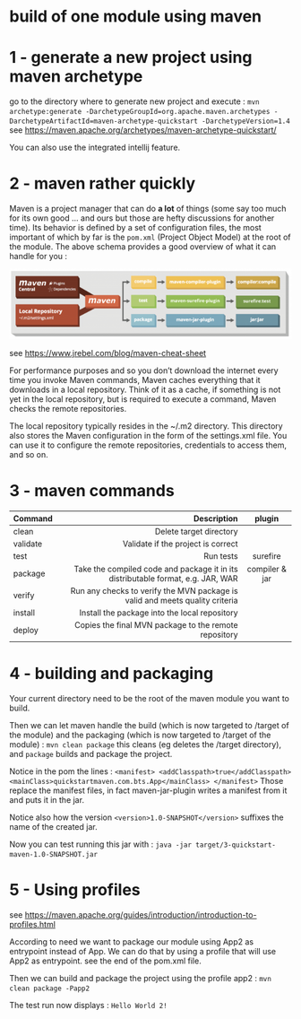 # build of one module using maven

# 1 - generate a new project using maven archetype
go to the directory where to generate new project and execute : 
`mvn archetype:generate -DarchetypeGroupId=org.apache.maven.archetypes -DarchetypeArtifactId=maven-archetype-quickstart -DarchetypeVersion=1.4`
see https://maven.apache.org/archetypes/maven-archetype-quickstart/

You can also use the integrated intellij feature.

# 2 - maven rather quickly

Maven is a project manager that can do **a lot** of things (some say too much for its own good ... and ours but those are hefty discussions for another time).
Its behavior is defined by a set of configuration files, the most important of which by far is the `pom.xml` (Project Object Model) at the root of the module.
The above schema provides a good overview of what it can handle for you : 

[![maven](maven-schema.png)](https://www.jrebel.com/blog/maven-cheat-sheet)

see https://www.jrebel.com/blog/maven-cheat-sheet

For performance purposes and so you don’t download the internet every time you invoke Maven commands, Maven caches everything that it downloads in a local repository. 
Think of it as a cache, if something is not yet in the local repository, but is required to execute a command, Maven checks the remote repositories.

The local repository typically resides in the ~/.m2 directory. This directory also stores the Maven configuration in the form of the settings.xml file. You can use it to configure the remote repositories, credentials to access them, and so on.

# 3 - maven commands

| Command  |                                                                      Description |     plugin     |
|----------|---------------------------------------------------------------------------------:|:--------------:|
| clean    |                                                          Delete target directory |                |
| validate |                                               Validate if the project is correct |                |
| test     |                                                                        Run tests |    surefire    |
| package  | Take the compiled code and package it in its distributable format, e.g. JAR, WAR | compiler & jar |
| verify   |     Run any checks to verify the MVN package is valid and meets quality criteria |                |
| install  |                                    Install the package into the local repository |                |
| deploy   |                            Copies the final MVN package to the remote repository |                |

# 4 - building and packaging 

Your current directory need to be the root of the maven module you want to build.

Then we can let maven handle the build (which is now targeted to /target of the module) and the packaging (which is now targeted to /target of the module) :
`mvn clean package`
this cleans (eg deletes the /target directory), and `package` builds and package the project.

Notice in the pom the lines : 
`<manifest>
<addClasspath>true</addClasspath>
<mainClass>quickstartmaven.com.bts.App</mainClass>
</manifest>`
Those replace the manifest files, in fact maven-jar-plugin writes a manifest from it and puts it in the jar.

Notice also how the version `<version>1.0-SNAPSHOT</version>` suffixes the name of the created jar.

Now you can test running this jar with : `java -jar target/3-quickstart-maven-1.0-SNAPSHOT.jar`

# 5 - Using profiles
see https://maven.apache.org/guides/introduction/introduction-to-profiles.html

According to need we want to package our module using App2 as entrypoint instead of App.
We can do that by using a profile that will use App2 as entrypoint. see the end of the pom.xml file.

Then we can build and package the project using the profile app2 : `mvn clean package -Papp2`

The test run now displays : `Hello World 2!`





